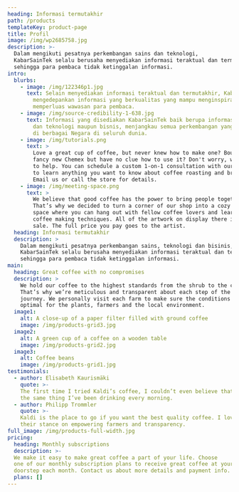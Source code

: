 ```yaml
---
heading: Informasi termutakhir
path: /products
templateKey: product-page
title: Profil
image: /img/wp2685758.jpg
description: >-
  Dalam mengikuti pesatnya perkembangan sains dan teknologi,
  KabarSainTek selalu berusaha menyediakan informasi teraktual dan termutakhir
  sehingga para pembaca tidak ketinggalan informasi.
intro:
  blurbs:
    - image: /img/122346p1.jpg
      text: Selain menyediakan informasi teraktual dan termutakhir, KabarSainTek juga
        mengedepankan informasi yang berkualitas yang mampu menginspirasi dan
        memperluas wawasan para pembaca.
    - image: /img/source-credibility-1-638.jpg
      text: Informasi yang disediakan KabarSainTek baik berupa informasi seputar sains
        dan teknologi maupun bisnis, menjangkau semua perkembangan yang terjadi
        di berbagai Negara di seluruh dunia.
    - image: /img/tutorials.png
      text: >
        Love a great cup of coffee, but never knew how to make one? Bought a
        fancy new Chemex but have no clue how to use it? Don't worry, we’re here
        to help. You can schedule a custom 1-on-1 consultation with our baristas
        to learn anything you want to know about coffee roasting and brewing.
        Email us or call the store for details.
    - image: /img/meeting-space.png
      text: >
        We believe that good coffee has the power to bring people together.
        That’s why we decided to turn a corner of our shop into a cozy meeting
        space where you can hang out with fellow coffee lovers and learn about
        coffee making techniques. All of the artwork on display there is for
        sale. The full price you pay goes to the artist.
  heading: Informasi termutakhir
  description: >
    Dalam mengikuti pesatnya perkembangan sains, teknologi dan bisinis,
    KabarSainTek selalu berusaha menyediakan informasi teraktual dan termutakhir
    sehingga para pembaca tidak ketinggalan informasi.
main:
  heading: Great coffee with no compromises
  description: >
    We hold our coffee to the highest standards from the shrub to the cup.
    That’s why we’re meticulous and transparent about each step of the coffee’s
    journey. We personally visit each farm to make sure the conditions are
    optimal for the plants, farmers and the local environment.
  image1:
    alt: A close-up of a paper filter filled with ground coffee
    image: /img/products-grid3.jpg
  image2:
    alt: A green cup of a coffee on a wooden table
    image: /img/products-grid2.jpg
  image3:
    alt: Coffee beans
    image: /img/products-grid1.jpg
testimonials:
  - author: Elisabeth Kaurismäki
    quote: >-
    The first time I tried Kaldi’s coffee, I couldn’t even believe that was
    the same thing I’ve been drinking every morning.
  - author: Philipp Trommler
    quote: >-
    Kaldi is the place to go if you want the best quality coffee. I love
    their stance on empowering farmers and transparency.
full_image: /img/products-full-width.jpg
pricing:
  heading: Monthly subscriptions
  description: >-
  We make it easy to make great coffee a part of your life. Choose
  one of our monthly subscription plans to receive great coffee at your
  doorstep each month. Contact us about more details and payment info.
  plans: []
---
```

